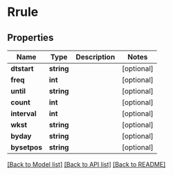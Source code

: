 # Rrule

## Properties

 Name         | Type       | Description | Notes      
--------------|------------|-------------|------------
 **dtstart**  | **string** |             | [optional] 
 **freq**     | **int**    |             | [optional] 
 **until**    | **string** |             | [optional] 
 **count**    | **int**    |             | [optional] 
 **interval** | **int**    |             | [optional] 
 **wkst**     | **string** |             | [optional] 
 **byday**    | **string** |             | [optional] 
 **bysetpos** | **string** |             | [optional] 

[[Back to Model list]](../README.md#documentation-for-models) [[Back to API list]](../README.md#documentation-for-api-endpoints) [[Back to README]](../README.md)


